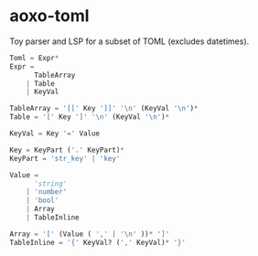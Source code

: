 # aoxo-toml

Toy parser and LSP for a subset of TOML (excludes datetimes).

```py
Toml = Expr*
Expr =
      TableArray
    | Table
    | KeyVal

TableArray = '[[' Key ']]' '\n' (KeyVal '\n')*
Table = '[' Key ']' '\n' (KeyVal '\n')*

KeyVal = Key '=' Value

Key = KeyPart ('.' KeyPart)*
KeyPart = 'str_key' | 'key'

Value =
      'string'
    | 'number'
    | 'bool'
    | Array
    | TableInline

Array = '[' (Value ( ',' | '\n' ))* ']'
TableInline = '{' KeyVal? (',' KeyVal)* '}'
```
